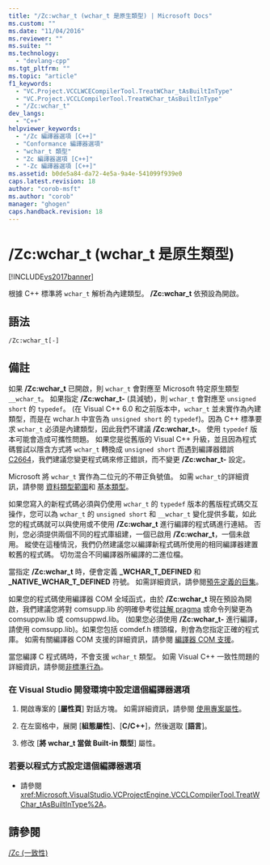 ```yaml
---
title: "/Zc:wchar_t (wchar_t 是原生類型) | Microsoft Docs"
ms.custom: ""
ms.date: "11/04/2016"
ms.reviewer: ""
ms.suite: ""
ms.technology: 
  - "devlang-cpp"
ms.tgt_pltfrm: ""
ms.topic: "article"
f1_keywords: 
  - "VC.Project.VCCLWCECompilerTool.TreatWChar_tAsBuiltInType"
  - "VC.Project.VCCLCompilerTool.TreatWChar_tAsBuiltInType"
  - "/Zc:wchar_t"
dev_langs: 
  - "C++"
helpviewer_keywords: 
  - "/Zc 編譯器選項 [C++]"
  - "Conformance 編譯器選項"
  - "wchar_t 類型"
  - "Zc 編譯器選項 [C++]"
  - "-Zc 編譯器選項 [C++]"
ms.assetid: b0de5a84-da72-4e5a-9a4e-541099f939e0
caps.latest.revision: 18
author: "corob-msft"
ms.author: "corob"
manager: "ghogen"
caps.handback.revision: 18
---
```

# /Zc:wchar_t (wchar_t 是原生類型)
[!INCLUDE[vs2017banner](../../assembler/inline/includes/vs2017banner.md)]

根據 C\+\+ 標準將 `wchar_t` 解析為內建類型。  **\/Zc:wchar\_t** 依預設為開啟。  
  
## 語法  
  
```  
/Zc:wchar_t[-]  
```  
  
## 備註  
 如果 **\/Zc:wchar\_t** 已開啟，則 `wchar_t` 會對應至 Microsoft 特定原生類型 `__wchar_t`。  如果指定 **\/Zc:wchar\_t\-** \(具減號\)，則 `wchar_t` 會對應至 `unsigned short` 的 `typedef`。  \(在 Visual C\+\+ 6.0 和之前版本中，`wchar_t` 並未實作為內建類型，而是在 wchar.h 中宣告為 `unsigned short` 的 `typedef`\)。因為 C\+\+ 標準要求 `wchar_t` 必須是內建類型，因此我們不建議 **\/Zc:wchar\_t\-**。  使用 `typedef` 版本可能會造成可攜性問題。  如果您是從舊版的 Visual C\+\+ 升級，並且因為程式碼嘗試以隱含方式將 `wchar_t` 轉換成 `unsigned short` 而遇到編譯器錯誤 [C2664](../../error-messages/compiler-errors-2/compiler-error-c2664.md)，我們建議您變更程式碼來修正錯誤，而不變更 **\/Zc:wchar\_t\-** 設定。  
  
 Microsoft 將 `wchar_t` 實作為二位元的不帶正負號值。  如需 `wchar_t`的詳細資訊，請參閱 [資料類型範圍](../../cpp/data-type-ranges.md)和 [基本類型](../../cpp/fundamental-types-cpp.md)。  
  
 如果您寫入的新程式碼必須與仍使用 `wchar_t` 的 `typedef` 版本的舊版程式碼交互操作，您可以為 `wchar_t` 的 `unsigned short` 和 `__wchar_t` 變化提供多載，如此您的程式碼就可以與使用或不使用 **\/Zc:wchar\_t** 進行編譯的程式碼進行連結。  否則，您必須提供兩個不同的程式庫組建，一個已啟用 **\/Zc:wchar\_t**，一個未啟用。  縱使在這種情況，我們仍然建議您以編譯新程式碼所使用的相同編譯器建置較舊的程式碼。  切勿混合不同編譯器所編譯的二進位檔。  
  
 當指定 **\/Zc:wchar\_t** 時，便會定義 **\_WCHAR\_T\_DEFINED** 和 **\_NATIVE\_WCHAR\_T\_DEFINED** 符號。  如需詳細資訊，請參閱[預先定義的巨集](../../preprocessor/predefined-macros.md)。  
  
 如果您的程式碼使用編譯器 COM 全域函式，由於 **\/Zc:wchar\_t** 現在預設為開啟，我們建議您將對 comsupp.lib 的明確參考從[註解 pragma](../../preprocessor/comment-c-cpp.md) 或命令列變更為 comsuppw.lib 或 comsuppwd.lib。  \(如果您必須使用 **\/Zc:wchar\_t\-** 進行編譯，請使用 comsupp.lib\)。如果您包括 comdef.h 標頭檔，則會為您指定正確的程式庫。  如需有關編譯器 COM 支援的詳細資訊，請參閱 [編譯器 COM 支援](../../cpp/compiler-com-support.md)。  
  
 當您編譯 C 程式碼時，不會支援 `wchar_t` 類型。  如需 Visual C\+\+ 一致性問題的詳細資訊，請參閱[非標準行為](../../cpp/nonstandard-behavior.md)。  
  
### 在 Visual Studio 開發環境中設定這個編譯器選項  
  
1.  開啟專案的 \[**屬性頁**\] 對話方塊。  如需詳細資訊，請參閱 [使用專案屬性](../../ide/working-with-project-properties.md)。  
  
2.  在左窗格中，展開 \[**組態屬性**\]、\[**C\/C\+\+**\]，然後選取 \[**語言**\]。  
  
3.  修改 \[**將 wchar\_t 當做 Built\-in 類型**\] 屬性。  
  
### 若要以程式方式設定這個編譯器選項  
  
-   請參閱 <xref:Microsoft.VisualStudio.VCProjectEngine.VCCLCompilerTool.TreatWChar_tAsBuiltInType%2A>。  
  
## 請參閱  
 [\/Zc \(一致性\)](../../build/reference/zc-conformance.md)